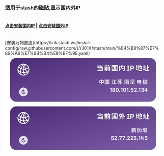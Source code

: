 ### 适用于stash的磁贴,显示国内外IP  
#### <br />[点击安装国内IP](https://link.stash.ws/install-override/raw.githubusercontent.com/LYJ01X/stash/main/gnip.stoverride)  |  [点击安装国外IP](https://link.stash.ws/install-override/raw.githubusercontent.com/LYJ01X/stash/main/gwip.stoverride) 
<br />
[安装万物直连](https://link.stash.ws/install-config/raw.githubusercontent.com/LYJ01X/stash/main/%E4%B8%87%E7%89%A9%E7%9B%B4%E8%BF%9E.yaml)
<img src="/8CBC2A92-20D0-4FB6-AC9A-C56136B313C4.jpeg" alt="Alt text"/>
